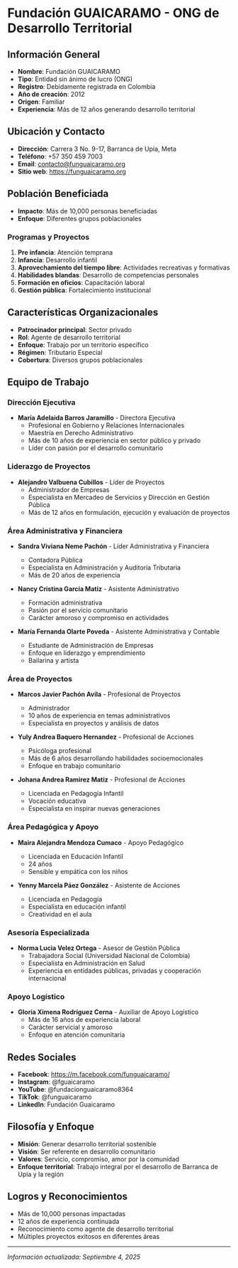 # Fundación GUAICARAMO - ONG de Desarrollo Territorial

## Información General
- **Nombre**: Fundación GUAICARAMO
- **Tipo**: Entidad sin ánimo de lucro (ONG)
- **Registro**: Debidamente registrada en Colombia
- **Año de creación**: 2012
- **Origen**: Familiar
- **Experiencia**: Más de 12 años generando desarrollo territorial

## Ubicación y Contacto
- **Dirección**: Carrera 3 No. 9-17, Barranca de Upía, Meta
- **Teléfono**: +57 350 459 7003
- **Email**: contacto@funguaicaramo.org
- **Sitio web**: https://funguaicaramo.org

## Población Beneficiada
- **Impacto**: Más de 10,000 personas beneficiadas
- **Enfoque**: Diferentes grupos poblacionales

### Programas y Proyectos
1. **Pre infancia**: Atención temprana
2. **Infancia**: Desarrollo infantil
3. **Aprovechamiento del tiempo libre**: Actividades recreativas y formativas
4. **Habilidades blandas**: Desarrollo de competencias personales
5. **Formación en oficios**: Capacitación laboral
6. **Gestión pública**: Fortalecimiento institucional

## Características Organizacionales
- **Patrocinador principal**: Sector privado
- **Rol**: Agente de desarrollo territorial
- **Enfoque**: Trabajo por un territorio específico
- **Régimen**: Tributario Especial
- **Cobertura**: Diversos grupos poblacionales

## Equipo de Trabajo

### Dirección Ejecutiva
- **María Adelaida Barros Jaramillo** - Directora Ejecutiva
  - Profesional en Gobierno y Relaciones Internacionales
  - Maestría en Derecho Administrativo
  - Más de 10 años de experiencia en sector público y privado
  - Líder con pasión por el desarrollo comunitario

### Liderazgo de Proyectos
- **Alejandro Valbuena Cubillos** - Líder de Proyectos
  - Administrador de Empresas
  - Especialista en Mercadeo de Servicios y Dirección en Gestión Pública
  - Más de 12 años en formulación, ejecución y evaluación de proyectos

### Área Administrativa y Financiera
- **Sandra Viviana Neme Pachón** - Líder Administrativa y Financiera
  - Contadora Pública
  - Especialista en Administración y Auditoría Tributaria
  - Más de 20 años de experiencia

- **Nancy Cristina García Matiz** - Asistente Administrativo
  - Formación administrativa
  - Pasión por el servicio comunitario
  - Carácter amoroso y compromiso en actividades

- **María Fernanda Olarte Poveda** - Asistente Administrativa y Contable
  - Estudiante de Administración de Empresas
  - Enfoque en liderazgo y emprendimiento
  - Bailarina y artista

### Área de Proyectos
- **Marcos Javier Pachón Avila** - Profesional de Proyectos
  - Administrador
  - 10 años de experiencia en temas administrativos
  - Especialista en proyectos y análisis de datos

- **Yuly Andrea Baquero Hernandez** - Profesional de Acciones
  - Psicóloga profesional
  - Más de 6 años desarrollando habilidades socioemocionales
  - Enfoque en trabajo comunitario

- **Johana Andrea Ramirez Matiz** - Profesional de Acciones
  - Licenciada en Pedagogía Infantil
  - Vocación educativa
  - Especialista en inspirar nuevas generaciones

### Área Pedagógica y Apoyo
- **Maira Alejandra Mendoza Cumaco** - Apoyo Pedagógico
  - Licenciada en Educación Infantil
  - 24 años
  - Sensible y empática con los niños

- **Yenny Marcela Páez González** - Asistente de Acciones
  - Licenciada en Pedagogía
  - Especialista en educación infantil
  - Creatividad en el aula

### Asesoría Especializada
- **Norma Lucia Velez Ortega** - Asesor de Gestión Pública
  - Trabajadora Social (Universidad Nacional de Colombia)
  - Especialista en Administración en Salud
  - Experiencia en entidades públicas, privadas y cooperación internacional

### Apoyo Logístico
- **Gloria Ximena Rodríguez Cerna** - Auxiliar de Apoyo Logístico
  - Más de 16 años de experiencia laboral
  - Carácter servicial y amoroso
  - Enfoque en atención comunitaria

## Redes Sociales
- **Facebook**: https://m.facebook.com/funguaicaramo/
- **Instagram**: @fguaicaramo
- **YouTube**: @fundacionguaicaramo8364
- **TikTok**: @funguaicaramo
- **LinkedIn**: Fundación Guaicaramo

## Filosofía y Enfoque
- **Misión**: Generar desarrollo territorial sostenible
- **Visión**: Ser referente en desarrollo comunitario
- **Valores**: Servicio, compromiso, amor por la comunidad
- **Enfoque territorial**: Trabajo integral por el desarrollo de Barranca de Upía y la región

## Logros y Reconocimientos
- Más de 10,000 personas impactadas
- 12 años de experiencia continuada
- Reconocimiento como agente de desarrollo territorial
- Múltiples proyectos exitosos en diferentes áreas

---
*Información actualizada: Septiembre 4, 2025*
